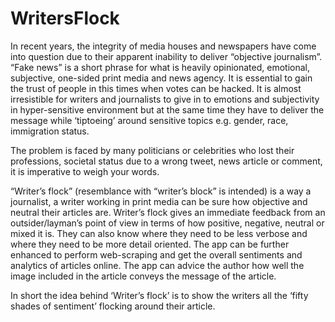 # WritersFlock

In recent years, the integrity of media houses and newspapers have come into question due to their apparent inability to deliver “objective journalism”. 
“Fake news” is a short phrase for what is heavily opinionated, emotional, subjective, one-sided print media and news agency. It is essential to gain the 
trust of people in this times when votes can be hacked. It is almost irresistible for writers and journalists to give in to emotions and subjectivity in 
hyper-sensitive environment but at the same time they have to deliver the message while ‘tiptoeing’ around sensitive topics e.g. gender, race, immigration status. 


The problem is faced by many politicians or celebrities who lost their professions, societal status due to a wrong tweet, news article or comment, 
it is imperative to weigh your words. 


“Writer’s flock” (resemblance with “writer’s block” is intended) is a way a journalist, a writer working in print media can be sure how objective and neutral 
their articles are. Writer’s flock gives an immediate feedback from an outsider/layman’s point of view in terms of how positive, negative, neutral or mixed it is. 
They can also know where they need to be less verbose and where they need to be more detail oriented. The app can be further enhanced to perform web-scraping and 
get the overall sentiments and analytics of articles online. The app can advice the author how well the image included in the article conveys the message of the 
article.

In short the idea behind ‘Writer’s flock’ is to show the writers all the ‘fifty shades of sentiment’ flocking around their article. 

